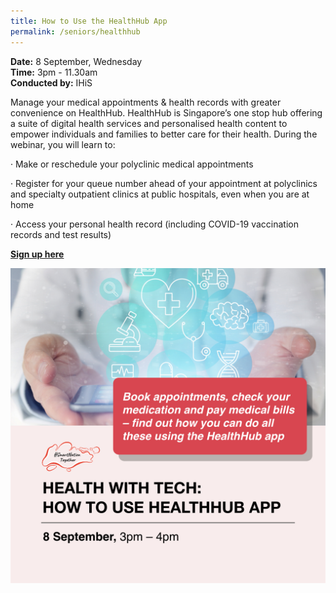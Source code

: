 ```yaml
---
title: How to Use the HealthHub App
permalink: /seniors/healthhub
---
```

**Date:** 8 September, Wednesday
<br> **Time:** 3pm - 11.30am
<br> **Conducted by:** IHiS

Manage your medical appointments &amp; health records with greater convenience on HealthHub. HealthHub is Singapore’s one stop hub offering a suite of digital health services and personalised health content to empower individuals and families to better care for their health. During the webinar, you will learn to:

· Make or reschedule your polyclinic medical appointments
	
· Register for your queue number ahead of your appointment at polyclinics and specialty outpatient clinics at public hospitals, even when you are at home

· Access your personal health record (including COVID-19 vaccination records and test results)

[**Sign up here**](https://zoom.us/webinar/register/8816290935775/WN_r6Jgq_fOSN2_lkBnPx5umA)

![Alt text for image on Isomer site](/images/seniors%20healthhub.jpeg)
